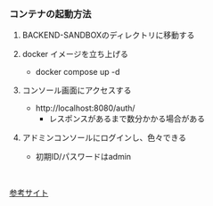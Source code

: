 ### コンテナの起動方法
1. BACKEND-SANDBOXのディレクトリに移動する
1. docker イメージを立ち上げる
    + docker compose up -d    
1. コンソール画面にアクセスする
    + http://localhost:8080/auth/
        + レスポンスがあるまで数分かかる場合がある

2. アドミンコンソールにログインし、色々できる
    + 初期ID/パスワードはadmin


<br>

[参考サイト](https://thinkit.co.jp/article/17621)